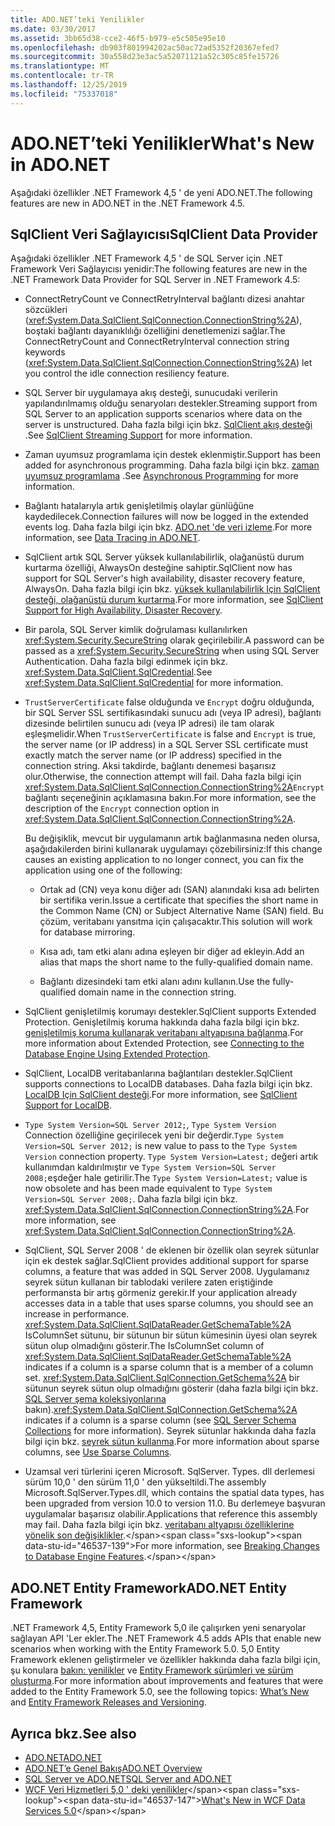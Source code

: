 ```yaml
---
title: ADO.NET’teki Yenilikler
ms.date: 03/30/2017
ms.assetid: 3bb65d38-cce2-46f5-b979-e5c505e95e10
ms.openlocfilehash: db903f801994202ac50ac72ad5352f20367efed7
ms.sourcegitcommit: 30a558d23e3ac5a52071121a52c305c85fe15726
ms.translationtype: MT
ms.contentlocale: tr-TR
ms.lasthandoff: 12/25/2019
ms.locfileid: "75337018"
---
```

# <a name="whats-new-in-adonet"></a><span data-ttu-id="46537-102">ADO.NET’teki Yenilikler</span><span class="sxs-lookup"><span data-stu-id="46537-102">What's New in ADO.NET</span></span>

<span data-ttu-id="46537-103">Aşağıdaki özellikler .NET Framework 4,5 ' de yeni ADO.NET.</span><span class="sxs-lookup"><span data-stu-id="46537-103">The following features are new in ADO.NET in the .NET Framework 4.5.</span></span>

## <a name="sqlclient-data-provider"></a><span data-ttu-id="46537-104">SqlClient Veri Sağlayıcısı</span><span class="sxs-lookup"><span data-stu-id="46537-104">SqlClient Data Provider</span></span>

<span data-ttu-id="46537-105">Aşağıdaki özellikler .NET Framework 4,5 ' de SQL Server için .NET Framework Veri Sağlayıcısı yenidir:</span><span class="sxs-lookup"><span data-stu-id="46537-105">The following features are new in the .NET Framework Data Provider for SQL Server in .NET Framework 4.5:</span></span>

- <span data-ttu-id="46537-106">ConnectRetryCount ve ConnectRetryInterval bağlantı dizesi anahtar sözcükleri (<xref:System.Data.SqlClient.SqlConnection.ConnectionString%2A>), boştaki bağlantı dayanıklılığı özelliğini denetlemenizi sağlar.</span><span class="sxs-lookup"><span data-stu-id="46537-106">The ConnectRetryCount and ConnectRetryInterval connection string keywords (<xref:System.Data.SqlClient.SqlConnection.ConnectionString%2A>) let you control the idle connection resiliency feature.</span></span>

- <span data-ttu-id="46537-107">SQL Server bir uygulamaya akış desteği, sunucudaki verilerin yapılandırılmamış olduğu senaryoları destekler.</span><span class="sxs-lookup"><span data-stu-id="46537-107">Streaming support from SQL Server to an application supports scenarios where data on the server is unstructured.</span></span>  <span data-ttu-id="46537-108">Daha fazla bilgi için bkz. [SqlClient akış desteği](sqlclient-streaming-support.md) .</span><span class="sxs-lookup"><span data-stu-id="46537-108">See [SqlClient Streaming Support](sqlclient-streaming-support.md) for more information.</span></span>

- <span data-ttu-id="46537-109">Zaman uyumsuz programlama için destek eklenmiştir.</span><span class="sxs-lookup"><span data-stu-id="46537-109">Support has been added for asynchronous programming.</span></span>  <span data-ttu-id="46537-110">Daha fazla bilgi için bkz. [zaman uyumsuz programlama](asynchronous-programming.md) .</span><span class="sxs-lookup"><span data-stu-id="46537-110">See [Asynchronous Programming](asynchronous-programming.md) for more information.</span></span>

- <span data-ttu-id="46537-111">Bağlantı hatalarıyla artık genişletilmiş olaylar günlüğüne kaydedilecek.</span><span class="sxs-lookup"><span data-stu-id="46537-111">Connection failures will now be logged in the extended events log.</span></span> <span data-ttu-id="46537-112">Daha fazla bilgi için bkz. [ADO.net 'de veri izleme](data-tracing.md).</span><span class="sxs-lookup"><span data-stu-id="46537-112">For more information, see [Data Tracing in ADO.NET](data-tracing.md).</span></span>

- <span data-ttu-id="46537-113">SqlClient artık SQL Server yüksek kullanılabilirlik, olağanüstü durum kurtarma özelliği, AlwaysOn desteğine sahiptir.</span><span class="sxs-lookup"><span data-stu-id="46537-113">SqlClient now has support for SQL Server's high availability, disaster recovery feature, AlwaysOn.</span></span> <span data-ttu-id="46537-114">Daha fazla bilgi için bkz. [yüksek kullanılabilirlik Için SqlClient desteği, olağanüstü durum kurtarma](./sql/sqlclient-support-for-high-availability-disaster-recovery.md).</span><span class="sxs-lookup"><span data-stu-id="46537-114">For more information, see [SqlClient Support for High Availability, Disaster Recovery](./sql/sqlclient-support-for-high-availability-disaster-recovery.md).</span></span>

- <span data-ttu-id="46537-115">Bir parola, SQL Server kimlik doğrulaması kullanılırken <xref:System.Security.SecureString> olarak geçirilebilir.</span><span class="sxs-lookup"><span data-stu-id="46537-115">A password can be passed as a <xref:System.Security.SecureString> when using SQL Server Authentication.</span></span> <span data-ttu-id="46537-116">Daha fazla bilgi edinmek için bkz. <xref:System.Data.SqlClient.SqlCredential>.</span><span class="sxs-lookup"><span data-stu-id="46537-116">See <xref:System.Data.SqlClient.SqlCredential> for more information.</span></span>

- <span data-ttu-id="46537-117">`TrustServerCertificate` false olduğunda ve `Encrypt` doğru olduğunda, bir SQL Server SSL sertifikasındaki sunucu adı (veya IP adresi), bağlantı dizesinde belirtilen sunucu adı (veya IP adresi) ile tam olarak eşleşmelidir.</span><span class="sxs-lookup"><span data-stu-id="46537-117">When `TrustServerCertificate` is false and `Encrypt` is true, the server name (or IP address) in a SQL Server SSL certificate must exactly match the server name (or IP address) specified in the connection string.</span></span> <span data-ttu-id="46537-118">Aksi takdirde, bağlantı denemesi başarısız olur.</span><span class="sxs-lookup"><span data-stu-id="46537-118">Otherwise, the connection attempt will fail.</span></span> <span data-ttu-id="46537-119">Daha fazla bilgi için <xref:System.Data.SqlClient.SqlConnection.ConnectionString%2A>`Encrypt` bağlantı seçeneğinin açıklamasına bakın.</span><span class="sxs-lookup"><span data-stu-id="46537-119">For more information, see the description of the `Encrypt` connection option in <xref:System.Data.SqlClient.SqlConnection.ConnectionString%2A>.</span></span>

  <span data-ttu-id="46537-120">Bu değişiklik, mevcut bir uygulamanın artık bağlanmasına neden olursa, aşağıdakilerden birini kullanarak uygulamayı çözebilirsiniz:</span><span class="sxs-lookup"><span data-stu-id="46537-120">If this change causes an existing application to no longer connect, you can fix the application using one of the following:</span></span>

  - <span data-ttu-id="46537-121">Ortak ad (CN) veya konu diğer adı (SAN) alanındaki kısa adı belirten bir sertifika verin.</span><span class="sxs-lookup"><span data-stu-id="46537-121">Issue a certificate that specifies the short name in the Common Name (CN) or Subject Alternative Name (SAN) field.</span></span> <span data-ttu-id="46537-122">Bu çözüm, veritabanı yansıtma için çalışacaktır.</span><span class="sxs-lookup"><span data-stu-id="46537-122">This solution will work for database mirroring.</span></span>

  - <span data-ttu-id="46537-123">Kısa adı, tam etki alanı adına eşleyen bir diğer ad ekleyin.</span><span class="sxs-lookup"><span data-stu-id="46537-123">Add an alias that maps the short name to the fully-qualified domain name.</span></span>

  - <span data-ttu-id="46537-124">Bağlantı dizesindeki tam etki alanı adını kullanın.</span><span class="sxs-lookup"><span data-stu-id="46537-124">Use the fully-qualified domain name in the connection string.</span></span>

- <span data-ttu-id="46537-125">SqlClient genişletilmiş korumayı destekler.</span><span class="sxs-lookup"><span data-stu-id="46537-125">SqlClient supports Extended Protection.</span></span> <span data-ttu-id="46537-126">Genişletilmiş koruma hakkında daha fazla bilgi için bkz. [genişletilmiş koruma kullanarak veritabanı altyapısına bağlanma](/sql/database-engine/configure-windows/connect-to-the-database-engine-using-extended-protection).</span><span class="sxs-lookup"><span data-stu-id="46537-126">For more information about Extended Protection, see [Connecting to the Database Engine Using Extended Protection](/sql/database-engine/configure-windows/connect-to-the-database-engine-using-extended-protection).</span></span>

- <span data-ttu-id="46537-127">SqlClient, LocalDB veritabanlarına bağlantıları destekler.</span><span class="sxs-lookup"><span data-stu-id="46537-127">SqlClient supports connections to LocalDB databases.</span></span> <span data-ttu-id="46537-128">Daha fazla bilgi için bkz. [LocalDB Için SqlClient desteği](./sql/sqlclient-support-for-localdb.md).</span><span class="sxs-lookup"><span data-stu-id="46537-128">For more information, see [SqlClient Support for LocalDB](./sql/sqlclient-support-for-localdb.md).</span></span>

- <span data-ttu-id="46537-129">`Type System Version=SQL Server 2012;`, `Type System Version` Connection özelliğine geçirilecek yeni bir değerdir.</span><span class="sxs-lookup"><span data-stu-id="46537-129">`Type System Version=SQL Server 2012;` is new value to pass to the `Type System Version` connection property.</span></span> <span data-ttu-id="46537-130">`Type System Version=Latest;` değeri artık kullanımdan kaldırılmıştır ve `Type System Version=SQL Server 2008;`eşdeğer hale getirilir.</span><span class="sxs-lookup"><span data-stu-id="46537-130">The `Type System Version=Latest;` value is now obsolete and has been made equivalent to `Type System Version=SQL Server 2008;`.</span></span> <span data-ttu-id="46537-131">Daha fazla bilgi için bkz. <xref:System.Data.SqlClient.SqlConnection.ConnectionString%2A>.</span><span class="sxs-lookup"><span data-stu-id="46537-131">For more information, see <xref:System.Data.SqlClient.SqlConnection.ConnectionString%2A>.</span></span>

- <span data-ttu-id="46537-132">SqlClient, SQL Server 2008 ' de eklenen bir özellik olan seyrek sütunlar için ek destek sağlar.</span><span class="sxs-lookup"><span data-stu-id="46537-132">SqlClient provides additional support for sparse columns, a feature that was added in SQL Server 2008.</span></span> <span data-ttu-id="46537-133">Uygulamanız seyrek sütun kullanan bir tablodaki verilere zaten eriştiğinde performansta bir artış görmeniz gerekir.</span><span class="sxs-lookup"><span data-stu-id="46537-133">If your application already accesses data in a table that uses sparse columns, you should see an increase in performance.</span></span> <span data-ttu-id="46537-134"><xref:System.Data.SqlClient.SqlDataReader.GetSchemaTable%2A> IsColumnSet sütunu, bir sütunun bir sütun kümesinin üyesi olan seyrek sütun olup olmadığını gösterir.</span><span class="sxs-lookup"><span data-stu-id="46537-134">The IsColumnSet column of <xref:System.Data.SqlClient.SqlDataReader.GetSchemaTable%2A> indicates if a column is a sparse column that is a member of a column set.</span></span> <span data-ttu-id="46537-135"><xref:System.Data.SqlClient.SqlConnection.GetSchema%2A> bir sütunun seyrek sütun olup olmadığını gösterir (daha fazla bilgi için bkz. [SQL Server şema koleksiyonlarına](sql-server-schema-collections.md) bakın).</span><span class="sxs-lookup"><span data-stu-id="46537-135"><xref:System.Data.SqlClient.SqlConnection.GetSchema%2A> indicates if a column is a sparse column (see [SQL Server Schema Collections](sql-server-schema-collections.md) for more information).</span></span> <span data-ttu-id="46537-136">Seyrek sütunlar hakkında daha fazla bilgi için bkz. [seyrek sütun kullanma](/sql/relational-databases/tables/use-sparse-columns).</span><span class="sxs-lookup"><span data-stu-id="46537-136">For more information about sparse columns, see [Use Sparse Columns](/sql/relational-databases/tables/use-sparse-columns).</span></span>

- <span data-ttu-id="46537-137">Uzamsal veri türlerini içeren Microsoft. SqlServer. Types. dll derlemesi sürüm 10,0 ' den sürüm 11,0 ' den yükseltildi.</span><span class="sxs-lookup"><span data-stu-id="46537-137">The assembly Microsoft.SqlServer.Types.dll, which contains the spatial data types, has been upgraded from version 10.0 to version 11.0.</span></span> <span data-ttu-id="46537-138">Bu derlemeye başvuran uygulamalar başarısız olabilir.</span><span class="sxs-lookup"><span data-stu-id="46537-138">Applications that reference this assembly may fail.</span></span> <span data-ttu-id="46537-139">Daha fazla bilgi için bkz. [veritabanı altyapısı özelliklerine yönelik son değişiklikler](https://docs.microsoft.com/previous-versions/sql/sql-server-2012/ms143179(v=sql.110)).</span><span class="sxs-lookup"><span data-stu-id="46537-139">For more information, see [Breaking Changes to Database Engine Features](https://docs.microsoft.com/previous-versions/sql/sql-server-2012/ms143179(v=sql.110)).</span></span>

## <a name="adonet-entity-framework"></a><span data-ttu-id="46537-140">ADO.NET Entity Framework</span><span class="sxs-lookup"><span data-stu-id="46537-140">ADO.NET Entity Framework</span></span>

<span data-ttu-id="46537-141">.NET Framework 4,5, Entity Framework 5,0 ile çalışırken yeni senaryolar sağlayan API 'Ler ekler.</span><span class="sxs-lookup"><span data-stu-id="46537-141">The .NET Framework 4.5 adds APIs that enable new scenarios when working with the Entity Framework 5.0.</span></span> <span data-ttu-id="46537-142">5,0 Entity Framework eklenen geliştirmeler ve özellikler hakkında daha fazla bilgi için, şu konulara [bakın: yenilikler](https://docs.microsoft.com/previous-versions/gg696190(v=vs.103)) ve [Entity Framework sürümleri ve sürüm oluşturma](/ef/ef6/what-is-new/past-releases).</span><span class="sxs-lookup"><span data-stu-id="46537-142">For more information about improvements and features that were added to the Entity Framework 5.0, see the following topics: [What’s New](https://docs.microsoft.com/previous-versions/gg696190(v=vs.103)) and [Entity Framework Releases and Versioning](/ef/ef6/what-is-new/past-releases).</span></span>

## <a name="see-also"></a><span data-ttu-id="46537-143">Ayrıca bkz.</span><span class="sxs-lookup"><span data-stu-id="46537-143">See also</span></span>

- [<span data-ttu-id="46537-144">ADO.NET</span><span class="sxs-lookup"><span data-stu-id="46537-144">ADO.NET</span></span>](index.md)
- [<span data-ttu-id="46537-145">ADO.NET’e Genel Bakış</span><span class="sxs-lookup"><span data-stu-id="46537-145">ADO.NET Overview</span></span>](ado-net-overview.md)
- [<span data-ttu-id="46537-146">SQL Server ve ADO.NET</span><span class="sxs-lookup"><span data-stu-id="46537-146">SQL Server and ADO.NET</span></span>](./sql/index.md)
- <span data-ttu-id="46537-147">[WCF Veri Hizmetleri 5,0 ' deki yenilikler](https://docs.microsoft.com/previous-versions/dotnet/wcf-data-services/ee373845(v=vs.103))</span><span class="sxs-lookup"><span data-stu-id="46537-147">[What's New in WCF Data Services 5.0](https://docs.microsoft.com/previous-versions/dotnet/wcf-data-services/ee373845(v=vs.103))</span></span>
